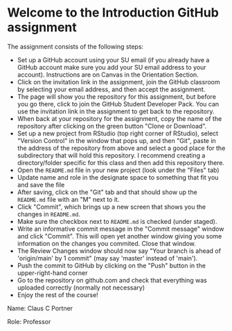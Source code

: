 # Welcome to the Introduction GitHub assignment

The assignment consists of the following steps:

- Set up a GitHub account using your SU email (if you already have a GitHub account make sure you add your SU email address to your account). Instructions are on Canvas in the Orientation Section.
- Click on the invitation link in the assignment, join the GitHub classroom by selecting your email address, and then accept the assignment. 
- The page will show you the repository for this assignment, but before you go there, click to join the GitHub Student Developer Pack. You can use the invitation link in the assignment to get back to the repository.
- When back at your repository for the assignment, copy the name of the repository after clicking on the green button "Clone or Download".
- Set up a new project from RStudio (top right corner of RStudio), select "Version Control" in the window that pops up, and then "Git", paste in the address of the repository from above and select a good place for the subdirectory that will hold this repository. I recommend creating a directory/folder specific for this class and then add this repository there.
- Open the `README.md` file in your new project (look under the "Files" tab)
- Update name and role in the designate space to something that fit you and save the file
- After saving, click on the "Git" tab and that should show up the `README.md` file with an "M" next to it.
- Click "Commit", which brings up a new screen that shows you the changes in `README.md`.
- Make sure the checkbox next to `README.md` is checked (under staged).
- Write an informative commit message in the "Commit message" window and click "Commit". This will open yet another window giving you some information on the changes you commited. Close that window.
- The Review Changes window should now say "Your branch is ahead of 'origin/main' by 1 commit" (may say 'master' instead of 'main'). 
- Push the commit to GitHub by clicking on the "Push" button in the upper-right-hand corner
- Go to the repository on github.com and check that everything was uploaded correctly (normally not necessary)
- Enjoy the rest of the course!

Name: Claus C Portner

Role: Professor
